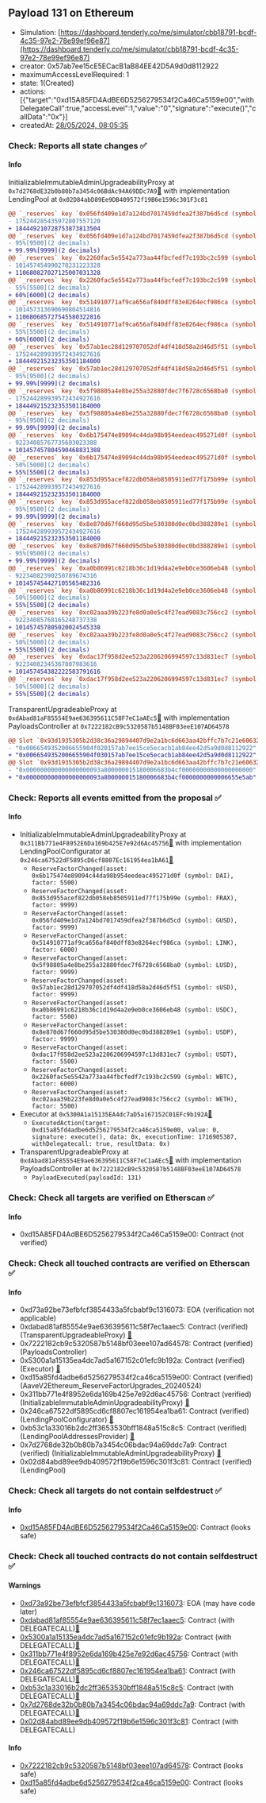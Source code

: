 ## Payload 131 on Ethereum

- Simulation: [https://dashboard.tenderly.co/me/simulator/cbb18791-bcdf-4c35-97e2-78e99ef96e87](https://dashboard.tenderly.co/me/simulator/cbb18791-bcdf-4c35-97e2-78e99ef96e87)
- creator: 0x57ab7ee15cE5ECacB1aB84EE42D5A9d0d8112922
- maximumAccessLevelRequired: 1
- state: 1(Created)
- actions: [{"target":"0xd15A85FD4AdBE6D5256279534f2Ca46Ca5159e00","withDelegateCall":true,"accessLevel":1,"value":"0","signature":"execute()","callData":"0x"}]
- createdAt: [28/05/2024, 08:05:35](https://etherscan.io/tx/0xc35ccf21439da81284256329af091c91fbf4f33cd2a1192b19553f092982a9e3)

### Check: Reports all state changes :white_check_mark:

#### Info


InitializableImmutableAdminUpgradeabilityProxy at `0x7d2768dE32b0b80b7a3454c06BdAc94A69DDc7A9`[:ghost:](https://github.com/bgd-labs/aave-address-book "AaveV2Ethereum.POOL") with implementation LendingPool at `0x02D84abD89Ee9DB409572f19B6e1596c301F3c81`
```diff
@@ `_reserves` key `0x056fd409e1d7a124bd7017459dfea2f387b6d5cd (symbol: GUSD).configuration.data` @@
- 175244285435972807557120
+ 184449210728753873813504
@@ `_reserves` key `0x056fd409e1d7a124bd7017459dfea2f387b6d5cd (symbol: GUSD).configuration.data_decoded.reserveFactor` @@
- 95%[9500](2 decimals)
+ 99.99%[9999](2 decimals)
@@ `_reserves` key `0x2260fac5e5542a773aa44fbcfedf7c193bc2c599 (symbol: WBTC).configuration.data` @@
- 101457454990270231223328
+ 110680827027125007031328
@@ `_reserves` key `0x2260fac5e5542a773aa44fbcfedf7c193bc2c599 (symbol: WBTC).configuration.data_decoded.reserveFactor` @@
- 55%[5500](2 decimals)
+ 60%[6000](2 decimals)
@@ `_reserves` key `0x514910771af9ca656af840dff83e8264ecf986ca (symbol: LINK).configuration.data` @@
- 101457313690690804514816
+ 110680685727545580322816
@@ `_reserves` key `0x514910771af9ca656af840dff83e8264ecf986ca (symbol: LINK).configuration.data_decoded.reserveFactor` @@
- 55%[5500](2 decimals)
+ 60%[6000](2 decimals)
@@ `_reserves` key `0x57ab1ec28d129707052df4df418d58a2d46d5f51 (symbol: sUSD).configuration.data` @@
- 175244289939572434927616
+ 184449215232353501184000
@@ `_reserves` key `0x57ab1ec28d129707052df4df418d58a2d46d5f51 (symbol: sUSD).configuration.data_decoded.reserveFactor` @@
- 95%[9500](2 decimals)
+ 99.99%[9999](2 decimals)
@@ `_reserves` key `0x5f98805a4e8be255a32880fdec7f6728c6568ba0 (symbol: LUSD).configuration.data` @@
- 175244289939572434927616
+ 184449215232353501184000
@@ `_reserves` key `0x5f98805a4e8be255a32880fdec7f6728c6568ba0 (symbol: LUSD).configuration.data_decoded.reserveFactor` @@
- 95%[9500](2 decimals)
+ 99.99%[9999](2 decimals)
@@ `_reserves` key `0x6b175474e89094c44da98b954eedeac495271d0f (symbol: DAI).configuration.data` @@
- 92234085767735693023388
+ 101457457804590468831388
@@ `_reserves` key `0x6b175474e89094c44da98b954eedeac495271d0f (symbol: DAI).configuration.data_decoded.reserveFactor` @@
- 50%[5000](2 decimals)
+ 55%[5500](2 decimals)
@@ `_reserves` key `0x853d955acef822db058eb8505911ed77f175b99e (symbol: FRAX).configuration.data` @@
- 175244289939572434927616
+ 184449215232353501184000
@@ `_reserves` key `0x853d955acef822db058eb8505911ed77f175b99e (symbol: FRAX).configuration.data_decoded.reserveFactor` @@
- 95%[9500](2 decimals)
+ 99.99%[9999](2 decimals)
@@ `_reserves` key `0x8e870d67f660d95d5be530380d0ec0bd388289e1 (symbol: USDP).configuration.data` @@
- 175244289939572434927616
+ 184449215232353501184000
@@ `_reserves` key `0x8e870d67f660d95d5be530380d0ec0bd388289e1 (symbol: USDP).configuration.data_decoded.reserveFactor` @@
- 95%[9500](2 decimals)
+ 99.99%[9999](2 decimals)
@@ `_reserves` key `0xa0b86991c6218b36c1d19d4a2e9eb0ce3606eb48 (symbol: USDC).configuration.data` @@
- 92234082390250789674316
+ 101457454427105565482316
@@ `_reserves` key `0xa0b86991c6218b36c1d19d4a2e9eb0ce3606eb48 (symbol: USDC).configuration.data_decoded.reserveFactor` @@
- 50%[5000](2 decimals)
+ 55%[5500](2 decimals)
@@ `_reserves` key `0xc02aaa39b223fe8d0a0e5c4f27ead9083c756cc2 (symbol: WETH).configuration.data` @@
- 92234085768165248737338
+ 101457457805020024545338
@@ `_reserves` key `0xc02aaa39b223fe8d0a0e5c4f27ead9083c756cc2 (symbol: WETH).configuration.data_decoded.reserveFactor` @@
- 50%[5000](2 decimals)
+ 55%[5500](2 decimals)
@@ `_reserves` key `0xdac17f958d2ee523a2206206994597c13d831ec7 (symbol: USDT).configuration.data` @@
- 92234082345367807983616
+ 101457454382222583791616
@@ `_reserves` key `0xdac17f958d2ee523a2206206994597c13d831ec7 (symbol: USDT).configuration.data_decoded.reserveFactor` @@
- 50%[5000](2 decimals)
+ 55%[5500](2 decimals)
```

TransparentUpgradeableProxy at `0xdAbad81aF85554E9ae636395611C58F7eC1aAEc5`[:ghost:](https://github.com/bgd-labs/aave-address-book "GovernanceV3Ethereum.PAYLOADS_CONTROLLER") with implementation PayloadsController at `0x7222182cB9c5320587b5148BF03eeE107AD64578`
```diff
@@ Slot `0x93d1935305b2d38c36a29894407d9e2a1bc6d663aa42bffc7b7c21e606326569` @@
- "0x0066549352006655904f020157ab7ee15ce5ecacb1ab84ee42d5a9d0d8112922"
+ "0x0066549352006655904f030157ab7ee15ce5ecacb1ab84ee42d5a9d0d8112922"
@@ Slot `0x93d1935305b2d38c36a29894407d9e2a1bc6d663aa42bffc7b7c21e60632656a` @@
- "0x000000000000000000093a800000015180006683b4cf00000000000000000000"
+ "0x000000000000000000093a800000015180006683b4cf0000000000006655e5ab"
```


### Check: Reports all events emitted from the proposal :white_check_mark:

#### Info

- InitializableImmutableAdminUpgradeabilityProxy at `0x311Bb771e4F8952E6Da169b425E7e92d6Ac45756`[:ghost:](https://github.com/bgd-labs/aave-address-book "AaveV2Ethereum.POOL_CONFIGURATOR") with implementation LendingPoolConfigurator at `0x246ca67522dF5895cD6cf8807Ec161954ea1bA61`[:ghost:](https://github.com/bgd-labs/aave-address-book "AaveV2Ethereum.POOL_CONFIGURATOR_IMPL")
  - `ReserveFactorChanged(asset: 0x6b175474e89094c44da98b954eedeac495271d0f (symbol: DAI), factor: 5500)`
  - `ReserveFactorChanged(asset: 0x853d955acef822db058eb8505911ed77f175b99e (symbol: FRAX), factor: 9999)`
  - `ReserveFactorChanged(asset: 0x056fd409e1d7a124bd7017459dfea2f387b6d5cd (symbol: GUSD), factor: 9999)`
  - `ReserveFactorChanged(asset: 0x514910771af9ca656af840dff83e8264ecf986ca (symbol: LINK), factor: 6000)`
  - `ReserveFactorChanged(asset: 0x5f98805a4e8be255a32880fdec7f6728c6568ba0 (symbol: LUSD), factor: 9999)`
  - `ReserveFactorChanged(asset: 0x57ab1ec28d129707052df4df418d58a2d46d5f51 (symbol: sUSD), factor: 9999)`
  - `ReserveFactorChanged(asset: 0xa0b86991c6218b36c1d19d4a2e9eb0ce3606eb48 (symbol: USDC), factor: 5500)`
  - `ReserveFactorChanged(asset: 0x8e870d67f660d95d5be530380d0ec0bd388289e1 (symbol: USDP), factor: 9999)`
  - `ReserveFactorChanged(asset: 0xdac17f958d2ee523a2206206994597c13d831ec7 (symbol: USDT), factor: 5500)`
  - `ReserveFactorChanged(asset: 0x2260fac5e5542a773aa44fbcfedf7c193bc2c599 (symbol: WBTC), factor: 6000)`
  - `ReserveFactorChanged(asset: 0xc02aaa39b223fe8d0a0e5c4f27ead9083c756cc2 (symbol: WETH), factor: 5500)`
- Executor at `0x5300A1a15135EA4dc7aD5a167152C01EFc9b192A`[:ghost:](https://github.com/bgd-labs/aave-address-book "AaveV2Ethereum.POOL_ADMIN, AaveV2EthereumAMM.POOL_ADMIN, AaveV3Ethereum.ACL_ADMIN, GovernanceV3Ethereum.EXECUTOR_LVL_1")
  - `ExecutedAction(target: 0xd15a85fd4adbe6d5256279534f2ca46ca5159e00, value: 0, signature: execute(), data: 0x, executionTime: 1716905387, withDelegatecall: true, resultData: 0x)`
- TransparentUpgradeableProxy at `0xdAbad81aF85554E9ae636395611C58F7eC1aAEc5`[:ghost:](https://github.com/bgd-labs/aave-address-book "GovernanceV3Ethereum.PAYLOADS_CONTROLLER") with implementation PayloadsController at `0x7222182cB9c5320587b5148BF03eeE107AD64578`
  - `PayloadExecuted(payloadId: 131)`

### Check: Check all targets are verified on Etherscan :white_check_mark:

#### Info

- 0xd15A85FD4AdBE6D5256279534f2Ca46Ca5159e00: Contract (not verified) 

### Check: Check all touched contracts are verified on Etherscan :white_check_mark:

#### Info

- 0xd73a92be73efbfcf3854433a5fcbabf9c1316073: EOA (verification not applicable)
- 0xdabad81af85554e9ae636395611c58f7ec1aaec5: Contract (verified) (TransparentUpgradeableProxy) [:ghost:](https://github.com/bgd-labs/aave-address-book "GovernanceV3Ethereum.PAYLOADS_CONTROLLER")
- 0x7222182cb9c5320587b5148bf03eee107ad64578: Contract (verified) (PayloadsController) 
- 0x5300a1a15135ea4dc7ad5a167152c01efc9b192a: Contract (verified) (Executor) [:ghost:](https://github.com/bgd-labs/aave-address-book "AaveV2Ethereum.POOL_ADMIN, AaveV2EthereumAMM.POOL_ADMIN, AaveV3Ethereum.ACL_ADMIN, GovernanceV3Ethereum.EXECUTOR_LVL_1")
- 0xd15a85fd4adbe6d5256279534f2ca46ca5159e00: Contract (verified) (AaveV2Ethereum_ReserveFactorUpgrades_20240524) 
- 0x311bb771e4f8952e6da169b425e7e92d6ac45756: Contract (verified) (InitializableImmutableAdminUpgradeabilityProxy) [:ghost:](https://github.com/bgd-labs/aave-address-book "AaveV2Ethereum.POOL_CONFIGURATOR")
- 0x246ca67522df5895cd6cf8807ec161954ea1ba61: Contract (verified) (LendingPoolConfigurator) [:ghost:](https://github.com/bgd-labs/aave-address-book "AaveV2Ethereum.POOL_CONFIGURATOR_IMPL")
- 0xb53c1a33016b2dc2ff3653530bff1848a515c8c5: Contract (verified) (LendingPoolAddressesProvider) [:ghost:](https://github.com/bgd-labs/aave-address-book "AaveV2Ethereum.POOL_ADDRESSES_PROVIDER")
- 0x7d2768de32b0b80b7a3454c06bdac94a69ddc7a9: Contract (verified) (InitializableImmutableAdminUpgradeabilityProxy) [:ghost:](https://github.com/bgd-labs/aave-address-book "AaveV2Ethereum.POOL")
- 0x02d84abd89ee9db409572f19b6e1596c301f3c81: Contract (verified) (LendingPool) 

### Check: Check all targets do not contain selfdestruct :white_check_mark:

#### Info

- [0xd15A85FD4AdBE6D5256279534f2Ca46Ca5159e00](https://etherscan.io/address/0xd15A85FD4AdBE6D5256279534f2Ca46Ca5159e00): Contract (looks safe)

### Check: Check all touched contracts do not contain selfdestruct :white_check_mark:

#### Warnings

- [0xd73a92be73efbfcf3854433a5fcbabf9c1316073](https://etherscan.io/address/0xd73a92be73efbfcf3854433a5fcbabf9c1316073): EOA (may have code later)
- [0xdabad81af85554e9ae636395611c58f7ec1aaec5](https://etherscan.io/address/0xdabad81af85554e9ae636395611c58f7ec1aaec5): Contract (with DELEGATECALL)[:ghost:](https://github.com/bgd-labs/aave-address-book "GovernanceV3Ethereum.PAYLOADS_CONTROLLER")
- [0x5300a1a15135ea4dc7ad5a167152c01efc9b192a](https://etherscan.io/address/0x5300a1a15135ea4dc7ad5a167152c01efc9b192a): Contract (with DELEGATECALL)[:ghost:](https://github.com/bgd-labs/aave-address-book "AaveV2Ethereum.POOL_ADMIN, AaveV2EthereumAMM.POOL_ADMIN, AaveV3Ethereum.ACL_ADMIN, GovernanceV3Ethereum.EXECUTOR_LVL_1")
- [0x311bb771e4f8952e6da169b425e7e92d6ac45756](https://etherscan.io/address/0x311bb771e4f8952e6da169b425e7e92d6ac45756): Contract (with DELEGATECALL)[:ghost:](https://github.com/bgd-labs/aave-address-book "AaveV2Ethereum.POOL_CONFIGURATOR")
- [0x246ca67522df5895cd6cf8807ec161954ea1ba61](https://etherscan.io/address/0x246ca67522df5895cd6cf8807ec161954ea1ba61): Contract (with DELEGATECALL)[:ghost:](https://github.com/bgd-labs/aave-address-book "AaveV2Ethereum.POOL_CONFIGURATOR_IMPL")
- [0xb53c1a33016b2dc2ff3653530bff1848a515c8c5](https://etherscan.io/address/0xb53c1a33016b2dc2ff3653530bff1848a515c8c5): Contract (with DELEGATECALL)[:ghost:](https://github.com/bgd-labs/aave-address-book "AaveV2Ethereum.POOL_ADDRESSES_PROVIDER")
- [0x7d2768de32b0b80b7a3454c06bdac94a69ddc7a9](https://etherscan.io/address/0x7d2768de32b0b80b7a3454c06bdac94a69ddc7a9): Contract (with DELEGATECALL)[:ghost:](https://github.com/bgd-labs/aave-address-book "AaveV2Ethereum.POOL")
- [0x02d84abd89ee9db409572f19b6e1596c301f3c81](https://etherscan.io/address/0x02d84abd89ee9db409572f19b6e1596c301f3c81): Contract (with DELEGATECALL)

#### Info

- [0x7222182cb9c5320587b5148bf03eee107ad64578](https://etherscan.io/address/0x7222182cb9c5320587b5148bf03eee107ad64578): Contract (looks safe)
- [0xd15a85fd4adbe6d5256279534f2ca46ca5159e00](https://etherscan.io/address/0xd15a85fd4adbe6d5256279534f2ca46ca5159e00): Contract (looks safe)

